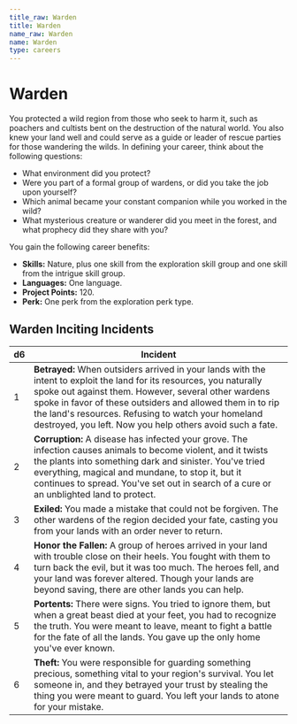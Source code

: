 ```yaml
---
title_raw: Warden
title: Warden
name_raw: Warden
name: Warden
type: careers
---
```


# Warden

You protected a wild region from those who seek to harm it, such as poachers and cultists bent on the destruction of the natural world. You also knew your land well and could serve as a guide or leader of rescue parties for those wandering the wilds. In defining your career, think about the following questions:

- What environment did you protect?
- Were you part of a formal group of wardens, or did you take the job upon yourself?
- Which animal became your constant companion while you worked in the wild?
- What mysterious creature or wanderer did you meet in the forest, and what prophecy did they share with you?

You gain the following career benefits:

- **Skills:** Nature, plus one skill from the exploration skill group and one skill from the intrigue skill group.
- **Languages:** One language.
- **Project Points:** 120.
- **Perk:** One perk from the exploration perk type.

## Warden Inciting Incidents

| d6  | Incident                                                                                                                                                                                                                                                                                                                                                      |
| --- | ------------------------------------------------------------------------------------------------------------------------------------------------------------------------------------------------------------------------------------------------------------------------------------------------------------------------------------------------------------- |
| 1   | **Betrayed:** When outsiders arrived in your lands with the intent to exploit the land for its resources, you naturally spoke out against them. However, several other wardens spoke in favor of these outsiders and allowed them in to rip the land's resources. Refusing to watch your homeland destroyed, you left. Now you help others avoid such a fate. |
| 2   | **Corruption:** A disease has infected your grove. The infection causes animals to become violent, and it twists the plants into something dark and sinister. You've tried everything, magical and mundane, to stop it, but it continues to spread. You've set out in search of a cure or an unblighted land to protect.                                      |
| 3   | **Exiled:** You made a mistake that could not be forgiven. The other wardens of the region decided your fate, casting you from your lands with an order never to return.                                                                                                                                                                                      |
| 4   | **Honor the Fallen:** A group of heroes arrived in your land with trouble close on their heels. You fought with them to turn back the evil, but it was too much. The heroes fell, and your land was forever altered. Though your lands are beyond saving, there are other lands you can help.                                                                 |
| 5   | **Portents:** There were signs. You tried to ignore them, but when a great beast died at your feet, you had to recognize the truth. You were meant to leave, meant to fight a battle for the fate of all the lands. You gave up the only home you've ever known.                                                                                              |
| 6   | **Theft:** You were responsible for guarding something precious, something vital to your region's survival. You let someone in, and they betrayed your trust by stealing the thing you were meant to guard. You left your lands to atone for your mistake.                                                                                                    |
